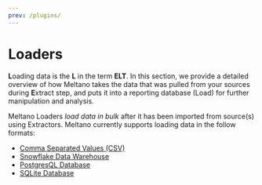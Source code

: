 ```yaml
---
prev: /plugins/
---
```


# Loaders

**L**oading data is the **L** in the term **ELT**. In this section, we provide a detailed overview of how Meltano takes the data that was pulled from your sources during **E**xtract step, and puts it into a reporting database (Load) for further manipulation and analysis.

Meltano Loaders _load data in bulk_ after it has been imported from source(s) using Extractors. Meltano currently supports loading data in the follow formats:

- [Comma Separated Values (CSV)](/plugins/loaders/csv.html)
- [Snowflake Data Warehouse](/plugins/loaders/snowflake.html)
- [PostgresQL Database](/plugins/loaders/postgres.html)
- [SQLite Database](/plugins/loaders/sqlite.html)
